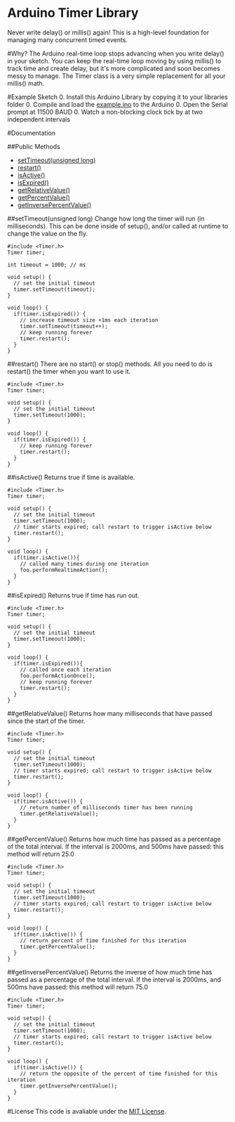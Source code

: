 # Arduino Timer Library
Never write delay() or millis() again! This is a high-level foundation for managing many concurrent timed events.


#Why?
The Arduino real-time loop stops advancing when you write delay() in your sketch. You can keep the real-time loop moving by using millis() to track time and create delay, but it's more complicated and soon becomes messy to manage. The Timer class is a very simple replacement for all your millis() math.


#Example Sketch
0. Install this Arduino Library by copying it to your libraries folder
0. Compile and load the [example.ino](https://github.com/alextaujenis/Timer/blob/master/example/example.ino) to the Arduino
0. Open the Serial prompt at 11500 BAUD
0. Watch a non-blocking clock tick by at two independent intervals


#Documentation

##Public Methods
* [setTimeout(unsigned long)](https://github.com/alextaujenis/Timer#settimeoutunsigned-long)
* [restart()](https://github.com/alextaujenis/Timer#restart)
* [isActive()](https://github.com/alextaujenis/Timer#isactive)
* [isExpired()](https://github.com/alextaujenis/Timer#isexpired)
* [getRelativeValue()](https://github.com/alextaujenis/Timer#getrelativevalue)
* [getPercentValue()](https://github.com/alextaujenis/Timer#getpercentvalue)
* [getInversePercentValue()](https://github.com/alextaujenis/Timer#getinversepercentvalue)

##setTimeout(unsigned long)
Change how long the timer will run (in milliseconds). This can be done inside of setup(), and/or called at runtime to change the value on the fly.

    #include <Timer.h>
    Timer timer;

    int timeout = 1000; // ms

    void setup() {
      // set the initial timeout
      timer.setTimeout(timeout);
    }

    void loop() {
      if(timer.isExpired()) {
        // increase timeout size +1ms each iteration
        timer.setTimeout(timeout++);
        // keep running forever
        timer.restart();
      }
    }

##restart()
There are no start() or stop() methods. All you need to do is restart() the timer when you want to use it.

    #include <Timer.h>
    Timer timer;

    void setup() {
      // set the initial timeout
      timer.setTimeout(1000);
    }

    void loop() {
      if(timer.isExpired()) {
        // keep running forever
        timer.restart();
      }
    }

##isActive()
Returns true if time is available.

    #include <Timer.h>
    Timer timer;

    void setup() {
      // set the initial timeout
      timer.setTimeout(1000);
      // timer starts expired; call restart to trigger isActive below
      timer.restart();
    }

    void loop() {
      if(timer.isActive()){
        // called many times during one iteration
        foo.performRealtimeAction();
      }
    }

##isExpired()
Returns true if time has run out.

    #include <Timer.h>
    Timer timer;

    void setup() {
      // set the initial timeout
      timer.setTimeout(1000);
    }

    void loop() {
      if(timer.isExpired()){
        // called once each iteration
        foo.performActionOnce();
        // keep running forever
        timer.restart();
      }
    }

##getRelativeValue()
Returns how many milliseconds that have passed since the start of the timer.

    #include <Timer.h>
    Timer timer;

    void setup() {
      // set the initial timeout
      timer.setTimeout(1000);
      // timer starts expired; call restart to trigger isActive below
      timer.restart();
    }

    void loop() {
      if(timer.isActive()) {
        // return number of milliseconds timer has been running
        timer.getRelativeValue();
      }
    }

##getPercentValue()
Returns how much time has passed as a percentage of the total interval. If the interval is 2000ms, and 500ms have passed: this method will return 25.0

    #include <Timer.h>
    Timer timer;

    void setup() {
      // set the initial timeout
      timer.setTimeout(1000);
      // timer starts expired; call restart to trigger isActive below
      timer.restart();
    }

    void loop() {
      if(timer.isActive()) {
        // return percent of time finished for this iteration
        timer.getPercentValue();
      }
    }

##getInversePercentValue()
Returns the inverse of how much time has passed as a percentage of the total interval. If the interval is 2000ms, and 500ms have passed: this method will return 75.0

    #include <Timer.h>
    Timer timer;

    void setup() {
      // set the initial timeout
      timer.setTimeout(1000);
      // timer starts expired; call restart to trigger isActive below
      timer.restart();
    }

    void loop() {
      if(timer.isActive()) {
        // return the opposite of the percent of time finished for this iteration
        timer.getInversePercentValue();
      }
    }

#License
This code is avaliable under the [MIT License](http://opensource.org/licenses/mit-license.php).